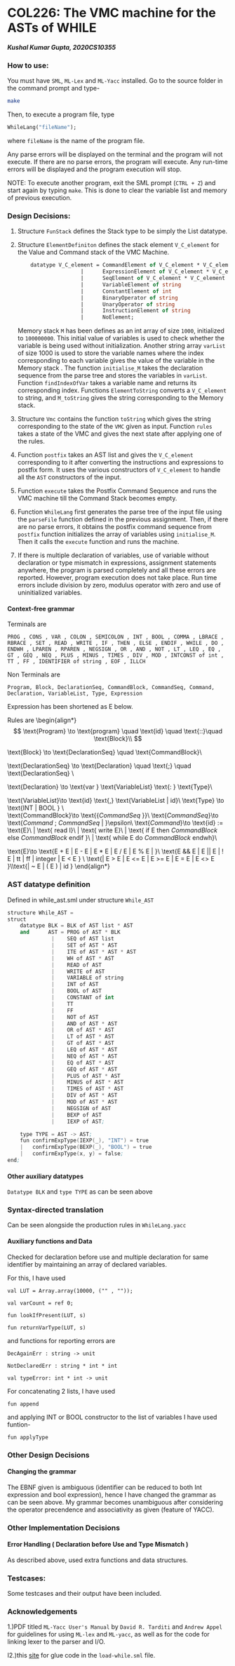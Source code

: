 # COL226: The VMC machine for the ASTs of WHILE

***Kushal Kumar Gupta, 2020CS10355***

### How to use:

You must have `SML`, `ML-Lex` and `ML-Yacc` installed. Go to the source folder in the command prompt and type-

```bash
make
```

Then, to execute a program file, type

```ocaml
WhileLang("fileName");
```

where `fileName` is the name of the program file. 

Any parse errors will be displayed on the terminal and the program will not execute. If there are no parse errors, the program will execute. Any run-time errors will be displayed and the program execution will stop. 

NOTE: To execute another program, exit the SML prompt (`CTRL + Z`) and start again by typing  `make`. This is done to clear the variable list and memory of previous execution.

### Design Decisions:

1. Structure `FunStack` defines the Stack type to be simply the List datatype. 

2. Structure `ElementDefiniton` defines the stack element `V_C_element` for the Value and Command stack of the VMC Machine. 

   ```ocaml
       datatype V_C_element = CommandElement of V_C_element * V_C_element * V_C_element * V_C_element
                       |      ExpressionElement of V_C_element * V_C_element * V_C_element  
                       |      SeqElement of V_C_element * V_C_element
                       |      VariableElement of string 
                       |      ConstantElement of int 
                       |      BinaryOperator of string 
                       |      UnaryOperator of string 
                       |      InstructionElement of string 
                       |      NoElement;
   ```

   Memory stack `M` has been defines as an int array of size `1000`, initialized to `100000000`. This initial value of variables is used to check whether the variable is being used without initialization. Another string array `varList` of size 1000 is used to store the variable names where the index corresponding to each variable gives the value of the variable in the Memory stack . The function `initialise_M` takes the declaration sequence from the parse tree and stores the variables in `varList`. Function `findIndexOfVar` takes a variable name and returns its corresponding index. Functions `ElementToString` converts a `V_C_element` to string, and `M_toString` gives the string corresponding to the Memory stack.

   

3. Structure `Vmc` contains the function `toString` which gives the string corresponding to the state of the `VMC` given as input. Function `rules` takes a state of the VMC and gives the next state after applying one of the rules.

   

4. Function `postfix` takes an AST list and gives the `V_C_element` corresponding to it after converting the instructions and expressions to postfix form. It uses the various constructors of `V_C_element` to handle all the `AST` constructors of the input.

   

5. Function `execute` takes the Postfix Command Sequence and runs the VMC machine till the Command Stack becomes empty.

   

6. Function `WhileLang`  first generates the parse tree of the input file using the `parseFile` function defined in the previous assignment. Then, if there are no parse errors, it obtains the postfix command sequence from `postfix` function initializes the array of variables using `initialise_M`. Then it calls the  `execute` function and runs the machine.

   

7. If there is multiple declaration of variables, use of variable without declaration or type mismatch in expressions, assignment statements anywhere, the program is parsed completely and all these errors are reported. However, program execution does not take place. Run time errors include division by zero, modulus operator with zero and use of uninitialized variables.



#### Context-free grammar



Terminals are 

`PROG , CONS , VAR , COLON , SEMICOLON , INT , BOOL , COMMA , LBRACE , RBRACE , SET , READ , WRITE , IF , THEN , ELSE , ENDIF , WHILE , DO , ENDWH , LPAREN , RPAREN , NEGSIGN , OR , AND , NOT , LT , LEQ , EQ , GT , GEQ , NEQ , PLUS , MINUS , TIMES , DIV , MOD , INTCONST of int , TT , FF , IDENTIFIER of string , EOF , ILLCH`

Non Terminals are

  `Program, Block, DeclarationSeq, CommandBlock, CommandSeq, Command, Declaration, VariableList, Type, Expression`

Expression has been shortened as E below.

Rules are
\begin{align*}
$$ \text{Program} \to  \text{program} \quad \text{id} \quad \text{::}\quad  \text{Block}\\ $$

\text{Block} \to \text{DeclarationSeq} \quad \text{CommandBlock}\\

\text{DeclarationSeq} \to \text{Declaration} \quad \text{;} \quad \text{DeclarationSeq} \\

\text{Declaration} \to \text{var   } \text{VariableList} \text{: } \text{Type}\\

\text{VariableList}\to \text{id} \text{,} \text{VariableList   | id}\\
\text{Type} \to \text{INT | BOOL }  \\\
\text{CommandBlock}\to \text{\{$CommandSeq$ \}}\\
\text{$CommandSeq$}\to \text{$Command$ ; $CommandSeq$ | }\epsilon\\
\text{$Command$}\to \text{id} := \text{E}\\ 
	| \text{ read I}\\
	| \text{ write E}\\
	| \text{ if E then $CommandBlock$ else $CommandBlock$ endif }\\
	| \text{ while E do $CommandBlock$ endwh}\\

\text{E}\to \text{E + E | E - E | E * E | E / E | E \% E | }\\ \text{E \&\& E | E || E | ! E | tt | ff | integer | E < E  } \\ \text{| E > E | E <= E | E >= E | E = E | E <> E }\\\text{| ~ E  | ( E ) | id }
\end{align*}


### AST datatype definition

Defined in while_ast.sml under structure `While_AST`

```s
structure While_AST =
struct
    datatype BLK = BLK of AST list * AST 
    and      AST = PROG of AST * BLK
              |    SEQ of AST list
              |    SET of AST * AST
              |    ITE of AST * AST * AST
              |    WH of AST * AST
              |    READ of AST
              |    WRITE of AST
              |    VARIABLE of string
              |    INT of AST
              |    BOOL of AST
              |    CONSTANT of int
              |    TT
              |    FF
              |    NOT of AST 
              |    AND of AST * AST
              |    OR of AST * AST 
              |    LT of AST * AST  
              |    GT of AST * AST  
              |    LEQ of AST * AST  
              |    NEQ of AST * AST  
              |    EQ of AST * AST  
              |    GEQ of AST * AST  
              |    PLUS of AST * AST 
              |    MINUS of AST * AST 
              |    TIMES of AST * AST 
              |    DIV of AST * AST 
              |    MOD of AST * AST
              |    NEGSIGN of AST
              |    BEXP of AST
              |    IEXP of AST;

    type TYPE = AST -> AST;
    fun confirmExpType(IEXP(_), "INT") = true 
    |   confirmExpType(BEXP(_), "BOOL") = true
    |   confirmExpType(x, y) = false;
end;
```

#### Other auxiliary datatypes

`Datatype BLK` and `type TYPE` as can be seen above

### Syntax-directed translation

Can be seen alongside the production rules in `WhileLang.yacc`

#### Auxiliary functions and Data

Checked for declaration before use and multiple declaration for same identifier by maintaining an array of declared variables.

For this, I have used

`val LUT = Array.array(10000, ("" , ""));`

`val varCount = ref 0;`

`fun lookIfPresent(LUT, s)`

`fun returnVarType(LUT, s)`



and functions for reporting errors are 

`DecAgainErr : string -> unit`

`NotDeclaredErr : string * int * int`

`val typeError: int * int -> unit`



For concatenating 2 lists, I have used

`fun append`



and applying INT or BOOL constructor to the list of variables I have used funtion-

`fun applyType`



### Other Design Decisions

#### Changing the grammar

The EBNF given is ambiguous (identifier can be reduced to both Int expression and bool expression), hence I have changed the grammar as can be seen above. My grammar becomes unambiguous after considering the operator precendence and associativity as given (feature of YACC).


### Other Implementation Decisions

#### Error Handling ( Declaration before Use and Type Mismatch )

As described above, used extra functions and data structures.



### Testcases:

Some testcases and their output have been included.



### Acknowledgements

1.)PDF titled `ML-Yacc User's Manual` by `David R. Tarditi`  and `Andrew Appel` for guidelines for using `ML-lex` and `ML-yacc`, as well as for the code for linking lexer to the parser and I/O.

I2.)this [site](https://www.cs.princeton.edu/~appel/modern/ml/ml-yacc/manual.html) for glue code in the `load-while.sml` file.
